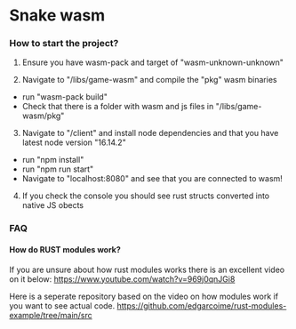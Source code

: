 # Snake wasm

### How to start the project?

1. Ensure you have wasm-pack and target of "wasm-unknown-unknown"

2. Navigate to "/libs/game-wasm" and compile the "pkg" wasm binaries
  - run "wasm-pack build"
  - Check that there is a folder with wasm and js files in "/libs/game-wasm/pkg"

3. Navigate to "/client" and install node dependencies and that you have latest node version "16.14.2"
  - run "npm install"
  - run "npm run start"
  - Navigate to "localhost:8080" and see that you are connected to wasm!

4. If you check the console you should see rust structs converted into native JS obects

### FAQ

#### How do RUST modules work?
If you are unsure about how rust modules works there is an excellent video on it below:
https://www.youtube.com/watch?v=969j0qnJGi8

Here is a seperate repository based on the video on how modules work if you want to see actual code.
https://github.com/edgarcoime/rust-modules-example/tree/main/src